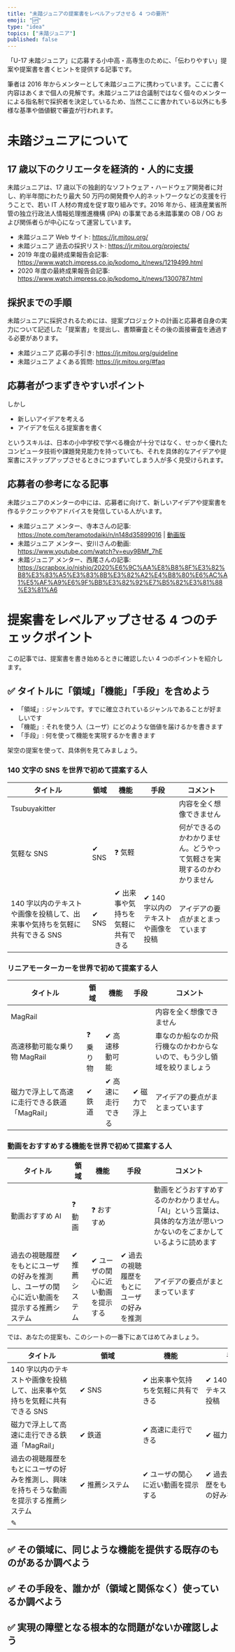 ```yaml
---
title: "未踏ジュニアの提案書をレベルアップさせる 4 つの要所"
emoji: "🆙"
type: "idea"
topics: ["未踏ジュニア"]
published: false
---
```


「U-17 未踏ジュニア」に応募する小中高・高専生のために、「伝わりやすい」提案や提案書を書くヒントを提供する記事です。

筆者は 2016 年からメンターとして未踏ジュニアに携わっています。ここに書く内容はあくまで個人の見解です。未踏ジュニアは合議制ではなく個々のメンターによる指名制で採択者を決定しているため、当然ここに書かれている以外にも多様な基準や価値観で審査が行われます。

# 未踏ジュニアについて

## 17 歳以下のクリエータを経済的・人的に支援

未踏ジュニアは、17 歳以下の独創的なソフトウェア・ハードウェア開発者に対し、約半年間にわたり最大 50 万円の開発費や人的ネットワークなどの支援を行うことで、若い IT 人材の育成を促す取り組みです。2016 年から、経済産業省所管の独立行政法人情報処理推進機構 (IPA) の事業である未踏事業の OB / OG および関係者らが中心になって運営しています。

- 未踏ジュニア Web サイト: https://jr.mitou.org/
- 未踏ジュニア 過去の採択リスト: https://jr.mitou.org/projects/
- 2019 年度の最終成果報告会記事: https://www.watch.impress.co.jp/kodomo_it/news/1219499.html
- 2020 年度の最終成果報告会記事: https://www.watch.impress.co.jp/kodomo_it/news/1300787.html

## 採択までの手順

未踏ジュニアに採択されるためには、提案プロジェクトの計画と応募者自身の実力について記述した「提案書」を提出し、書類審査とその後の面接審査を通過する必要があります。

- 未踏ジュニア 応募の手引き: https://jr.mitou.org/guideline
- 未踏ジュニア よくある質問: https://jr.mitou.org/#faq

## 応募者がつまずきやすいポイント

しかし
- 新しいアイデアを考える
- アイデアを伝える提案書を書く

というスキルは、日本の小中学校で学べる機会が十分ではなく、せっかく優れたコンピュータ技術や課題発見能力を持っていても、それを具体的なアイデアや提案書にステップアップさせるときにつまずいてしまう人が多く見受けられます。

## 応募者の参考になる記事

未踏ジュニアのメンターの中には、応募者に向けて、新しいアイデアや提案書を作るテクニックやアドバイスを発信している人がいます。

- 未踏ジュニア メンター、寺本さんの記事: https://note.com/teramotodaiki/n/n148d35899016 | [動画版](https://www.youtube.com/watch?v=VG-nOzTgW2M)
- 未踏ジュニア メンター、安川さんの動画: https://www.youtube.com/watch?v=euy9BMf_7hE
- 未踏ジュニア メンター、西尾さんの記事: https://scrapbox.io/nishio/2020%E6%9C%AA%E8%B8%8F%E3%82%B8%E3%83%A5%E3%83%8B%E3%82%A2%E4%B8%80%E6%AC%A1%E5%AF%A9%E6%9F%BB%E3%82%92%E7%B5%82%E3%81%88%E3%81%A6

# 提案書をレベルアップさせる 4 つのチェックポイント

この記事では、提案書を書き始めるときに確認したい 4 つのポイントを紹介します。

## ✅ タイトルに「領域」「機能」「手段」を含めよう

- 「領域」: ジャンルです。すでに確立されているジャンルであることが好ましいです
- 「機能」: それを使う人（ユーザ）にどのような価値を届けるかを書きます
- 「手段」: 何を使って機能を実現するかを書きます

架空の提案を使って、具体例を見てみましょう。

### 140 文字の SNS を世界で初めて提案する人 

|  タイトル  |  領域  |  機能  |  手段  |  コメント  |
|--|--|--|--|--|
|Tsubuyakitter|  |  |  |内容を全く想像できません|
|気軽な SNS|✔ SNS|❓ 気軽|  |何ができるのかわかりません。どうやって気軽さを実現するのかわかりません|
|140 字以内のテキストや画像を投稿して、出来事や気持ちを気軽に共有できる SNS|✔ SNS|✔ 出来事や気持ちを気軽に共有できる|✔ 140 字以内のテキストや画像を投稿|アイデアの要点がまとまっています| 


### リニアモーターカーを世界で初めて提案する人 

|  タイトル  |  領域  |  機能  |  手段  |  コメント  |
|--|--|--|--|--|
|MagRail|  |  |  |内容を全く想像できません|
|高速移動可能な乗り物 MagRail|❓ 乗り物|✔ 高速移動可能|  |車なのか船なのか飛行機なのかわからないので、もう少し領域を絞りましょう|
|磁力で浮上して高速に走行できる鉄道「MagRail」|✔ 鉄道|✔ 高速に走行できる|✔ 磁力で浮上|アイデアの要点がまとまっています| 


### 動画をおすすめする機能を世界で初めて提案する人

|  タイトル  |  領域  |  機能  |  手段  |  コメント  |
|--|--|--|--|--|
|動画おすすめ AI|❓ 動画|❓ おすすめ|  |動画をどうおすすめするのかわかりません。「AI」という言葉は、具体的な方法が思いつかないのをごまかしているように読めます|
|過去の視聴履歴をもとにユーザの好みを推測し、ユーザの関心に近い動画を提示する推薦システム|✔ 推薦システム|✔ ユーザの関心に近い動画を提示する|✔ 過去の視聴履歴をもとにユーザの好みを推測|アイデアの要点がまとまっています| 

では、あなたの提案も、このシートの一番下にあてはめてみましょう。

|  タイトル  |  領域  |  機能  |  手段  |
|--|--|--|--|
|140 字以内のテキストや画像を投稿して、出来事や気持ちを気軽に共有できる SNS|✔ SNS|✔ 出来事や気持ちを気軽に共有できる|✔ 140 字以内のテキストや画像を投稿|
|磁力で浮上して高速に走行できる鉄道「MagRail」|✔ 鉄道|✔ 高速に走行できる|✔ 磁力で浮上|
|過去の視聴履歴をもとにユーザの好みを推測し、興味を持ちそうな動画を提示する推薦システム|✔ 推薦システム|✔ ユーザの関心に近い動画を提示する|✔ 過去の視聴履歴をもとにユーザの好みを推測|
|✎　　　　　　　　|　　　　　　　　|　　　　　　　　|　　　　　　　　|


## ✅ その領域に、同じような機能を提供する既存のものがあるか調べよう


## ✅ その手段を、誰かが（領域と関係なく）使っているか調べよう


## ✅ 実現の障壁となる根本的な問題がないか確認しよう


